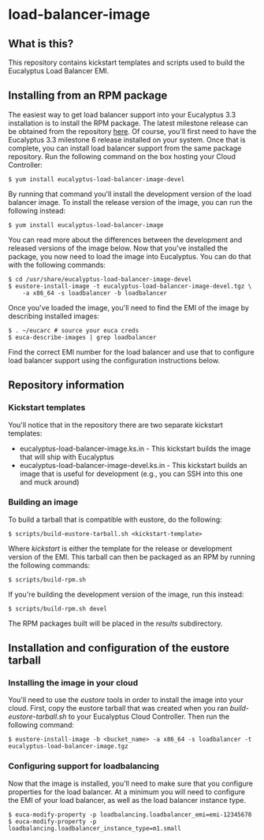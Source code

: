 load-balancer-image
===================

What is this?
-------------

This repository contains kickstart templates and scripts used to build the
Eucalyptus Load Balancer EMI.

Installing from an RPM package
------------------------------

The easiest way to get load balancer support into your Eucalyptus 3.3
installation is to install the RPM package. The latest milestone release can be
obtained from the repository
[here](http://downloads.eucalyptus.com/software/eucalyptus/nightly/3.3-m6/centos/6/x86_64/).
Of course, you'll first need to have the Eucalyptus 3.3 milestone 6 release
installed on your system. Once that is complete, you can install load balancer
support from the same package repository. Run the following command on the box
hosting your Cloud Controller:

    $ yum install eucalyptus-load-balancer-image-devel

By running that command you'll install the development version of the load
balancer image. To install the release version of the image, you can run the
following instead:

    $ yum install eucalyptus-load-balancer-image

You can read more about the differences between the development and released
versions of the image below. Now that you've installed the package, you now
need to load the image into Eucalyptus. You can do that with the following
commands:

    $ cd /usr/share/eucalyptus-load-balancer-image-devel
    $ eustore-install-image -t eucalyptus-load-balancer-image-devel.tgz \
        -a x86_64 -s loadbalancer -b loadbalancer

Once you've loaded the image, you'll need to find the EMI of the image by
describing installed images:

    $ . ~/eucarc # source your euca creds
    $ euca-describe-images | grep loadbalancer

Find the correct EMI number for the load balancer and use that to configure
load balancer support using the configuration instructions below.

Repository information
----------------------

### Kickstart templates

You'll notice that in the repository there are two separate kickstart templates:

* eucalyptus-load-balancer-image.ks.in - This kickstart builds the image that will
  ship with Eucalyptus
* eucalyptus-load-balancer-image-devel.ks.in - This kickstart builds an image that
  is useful for development (e.g., you can SSH into this one and muck around)

### Building an image

To build a tarball that is compatible with eustore, do the following:

    $ scripts/build-eustore-tarball.sh <kickstart-template>

Where *kickstart* is either the template for the release or development version of the EMI.
This tarball can then be packaged as an RPM by running the following commands:

    $ scripts/build-rpm.sh

If you're building the development version of the image, run this instead:
    
    $ scripts/build-rpm.sh devel

The RPM packages built will be placed in the *results* subdirectory.

Installation and configuration of the eustore tarball
-----------------------------------------------------

### Installing the image in your cloud

You'll need to use the *eustore* tools in order to install the image into your
cloud. First, copy the eustore tarball that was created when you ran
*build-eustore-tarball.sh* to your Eucalyptus Cloud Controller. Then run the
following command:

    $ eustore-install-image -b <bucket_name> -a x86_64 -s loadbalancer -t eucalyptus-load-balancer-image.tgz

### Configuring support for loadbalancing

Now that the image is installed, you'll need to make sure that you configure
properties for the load balancer. At a minimum you will need to configure the
EMI of your load balancer, as well as the load balancer instance type.

    $ euca-modify-property -p loadbalancing.loadbalancer_emi=emi-12345678
    $ euca-modify-property -p loadbalancing.loadbalancer_instance_type=m1.small

